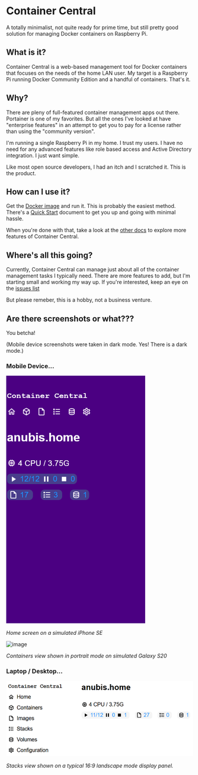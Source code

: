 # Container Central
A totally minimalist, not quite ready for prime time, but still pretty good solution for managing Docker containers on Raspberry Pi.

## What is it?
Container Central is a web-based management tool for Docker containers that focuses on the needs of the home LAN user. My target is a Raspberry Pi running Docker Community Edition and a handful of containers. That's it.

## Why?
There are pleny of full-featured container management apps out there. Portainer is one of my favorites. But all the ones I've looked at have "enterprise features" in an attempt to get you to pay for a license rather than using the "community version".

I'm running a single Raspberry Pi in my home. I trust my users. I have no need for any advanced features like role based access and Active Directory integration. I just want simple.

Like most open source developers, I had an itch and I scratched it. This is the product.

## How can I use it?
Get the [Docker image](https://hub.docker.com/r/davescodemusings/container-central) and run it. This is probably the easiest method. There's a [Quick Start](docs/QuickStart.md) document to get you up and going with minimal hassle.

When you're done with that, take a look at the [other docs](docs/) to explore more features of Container Central.

## Where's all this going?
Currently, Container Central can manage just about all of the container management tasks I typically need. There are more features to add, but I'm starting small and working my way up. If you're interested, keep an eye on the [issues list](https://github.com/DavesCodeMusings/container-central/issues)

But please remeber, this is a hobby, not a business venture.

## Are there screenshots or what???
You betcha!

(Mobile device screenshots were taken in dark mode. Yes! There is a dark mode.)

### Mobile Device...

![image](https://github.com/DavesCodeMusings/container-central/blob/main/docs/screenshots/home-mobile-dark.png)

_Home screen on a simulated iPhone SE_

![image](https://user-images.githubusercontent.com/61114342/147377722-1a578d30-0e7e-4c74-8101-cfd59cde6140.png)

_Containers view shown in portrait mode on simulated Galaxy S20_

### Laptop / Desktop...

![image](https://github.com/DavesCodeMusings/container-central/blob/main/docs/screenshots/home.png)

_Stacks view shown on a typical 16:9 landscape mode display panel._
